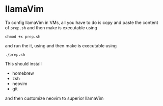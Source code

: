 # llamaVim

To config llamaVim in VMs, all you have to do is copy and paste the content of `prep.sh` and then make is executable using

`chmod +x prep.sh`

and run the it, using and then make is executable using

`./prep.sh`

This should install

- homebrew
- zsh
- neovim
- git

and then customize neovim to superior llamaVim
